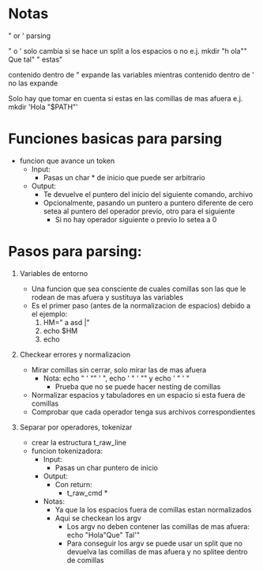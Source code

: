 
# Notas

" or ' parsing

" o ' solo cambia si se hace un split a los espacios o no
	e.j. mkdir "h     ola"" Que tal" " estas"

contenido dentro de " expande las variables mientras contenido dentro de ' no las expande

Solo hay que tomar en cuenta si estas en las comillas de mas afuera
	e.j. mkdir 'Hola "$PATH"'

# Funciones basicas para parsing
* funcion que avance un token
	* Input:
		* Pasas un char * de inicio que puede ser arbitrario
	* Output:
		* Te devuelve el puntero del inicio del siguiente comando, archivo
		* Opcionalmente, pasando un puntero a puntero diferente de cero setea al puntero del operador previo, otro para el siguiente
			* Si no hay operador siguiente o previo lo setea a 0
	
# Pasos para parsing:
1. Variables de entorno
	* Una funcion que sea consciente de cuales comillas son las que le rodean de mas afuera y sustituya las variables
	* Es el primer paso (antes de la normalizacion de espacios) debido a el ejemplo:
		1. HM="          a       asd    |"
		2. echo $HM
		3. echo 

2. Checkear errores y normalizacion
	* Mirar comillas sin cerrar, solo mirar las de mas afuera
		* Nota: echo " ' "" ' ", echo ' " ' "" y echo ' " ' "
			* Prueba que no se puede hacer nesting de comillas
	* Normalizar espacios y tabuladores en un espacio si esta fuera de comillas
	* Comprobar que cada operador tenga sus archivos correspondientes

3. Separar por operadores, tokenizar
	* crear la estructura t_raw_line
	* funcion tokenizadora:
		* Input:
			* Pasas un char puntero de inicio
		* Output:
			* Con return:
				* t_raw_cmd *
		* Notas:
			* Ya que la los espacios fuera de comillas estan normalizados 
			* Aqui se checkean los argv
				* Los argv no deben contener las comillas de mas afuera: echo "Hola"Que" Tal'"
				* Para conseguir los argv se puede usar un split que no devuelva las comillas de mas afuera y no splitee dentro de comillas
